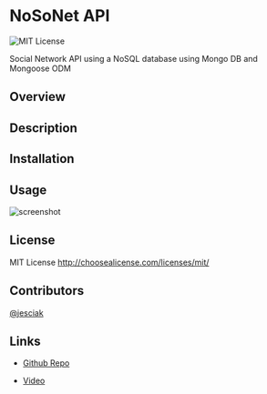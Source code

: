 # NoSoNet API

 ![MIT License](https://img.shields.io/badge/license-MIT-brightgreen)

Social Network API using a NoSQL database using Mongo DB and Mongoose ODM 


## Overview


## Description


## Installation
## Usage


 ![screenshot](./assets/images/Screen%20Shot%202022-11-13%20at%2010.34.56%20PM.png)
 
## License
MIT License
  http://choosealicense.com/licenses/mit/<br>

## Contributors

[@jesciak](https://github.com/jesciak/)

## Links
- [Github Repo](https://github.com/jesciak/NoSoNet_API_18.git)

- [Video]()